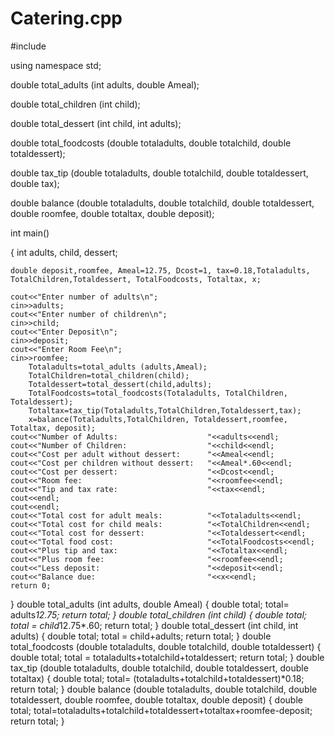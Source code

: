 # Catering.cpp



#include <iostream>

using namespace std;

double total_adults (int adults, double Ameal);

double total_children (int child);

double total_dessert (int child, int adults);

double total_foodcosts (double totaladults, double totalchild, double totaldessert);

double tax_tip (double totaladults, double totalchild, double totaldessert, double tax);

double balance (double totaladults, double totalchild, double totaldessert, double roomfee, double totaltax, double deposit);

int main()

{
    int adults, child, dessert;
    
    double deposit,roomfee, Ameal=12.75, Dcost=1, tax=0.18,Totaladults, TotalChildren,Totaldessert, TotalFoodcosts, Totaltax, x;
    
    cout<<"Enter number of adults\n";
    cin>>adults;
    cout<<"Enter number of children\n";
    cin>>child;
    cout<<"Enter Deposit\n";
    cin>>deposit;
    cout<<"Enter Room Fee\n";
    cin>>roomfee;
        Totaladults=total_adults (adults,Ameal);
        TotalChildren=total_children(child);
        Totaldessert=total_dessert(child,adults);
        TotalFoodcosts=total_foodcosts(Totaladults, TotalChildren, Totaldessert);
        Totaltax=tax_tip(Totaladults,TotalChildren,Totaldessert,tax);
        x=balance(Totaladults,TotalChildren, Totaldessert,roomfee, Totaltax, deposit);
    cout<<"Number of Adults:                    "<<adults<<endl;
    cout<<"Number of Children:                  "<<child<<endl;
    cout<<"Cost per adult without dessert:      "<<Ameal<<endl;
    cout<<"Cost per children without dessert:   "<<Ameal*.60<<endl;
    cout<<"Cost per dessert:                    "<<Dcost<<endl;
    cout<<"Room fee:                            "<<roomfee<<endl;
    cout<<"Tip and tax rate:                    "<<tax<<endl;
    cout<<endl;
    cout<<endl;
    cout<<"Total cost for adult meals:          "<<Totaladults<<endl;
    cout<<"Total cost for child meals:          "<<TotalChildren<<endl;
    cout<<"Total cost for dessert:              "<<Totaldessert<<endl;
    cout<<"Total food cost:                     "<<TotalFoodcosts<<endl;
    cout<<"Plus tip and tax:                    "<<Totaltax<<endl;
    cout<<"Plus room fee:                       "<<roomfee<<endl;
    cout<<"Less deposit:                        "<<deposit<<endl;
    cout<<"Balance due:                         "<<x<<endl;
    return 0;
}
double total_adults (int adults, double Ameal)
{
    double total;
    total= adults*12.75;
    return total;
}
double total_children (int child)
{
    double total;
    total = child*12.75*.60;
    return total;
}
double total_dessert (int child, int adults)
{
    double total;
    total = child+adults;
    return total;
}
double total_foodcosts (double totaladults, double totalchild, double totaldessert)
{
    double total;
    total = totaladults+totalchild+totaldessert;
    return total;
}
double tax_tip (double totaladults, double totalchild, double totaldessert, double totaltax)
{
    double total;
    total= (totaladults+totalchild+totaldessert)*0.18;
    return total;
}
double balance (double totaladults, double totalchild, double totaldessert, double roomfee, double totaltax, double deposit)
{
    double total;
    total=totaladults+totalchild+totaldessert+totaltax+roomfee-deposit;
    return total;
}

